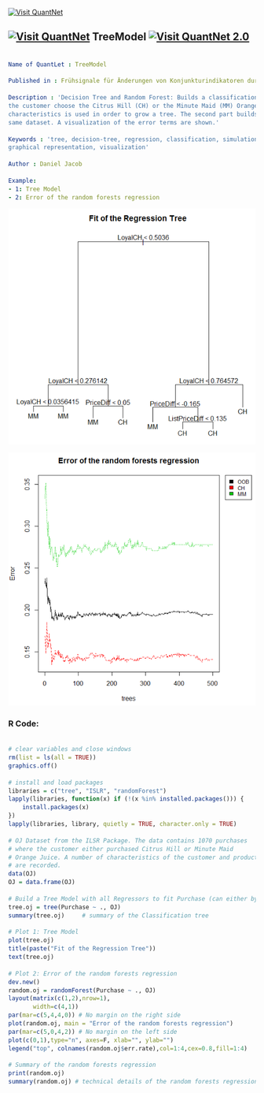 
[<img src="https://github.com/QuantLet/Styleguide-and-FAQ/blob/master/pictures/banner.png" width="880" alt="Visit QuantNet">](http://quantlet.de/index.php?p=info)

## [<img src="https://github.com/QuantLet/Styleguide-and-Validation-procedure/blob/master/pictures/qloqo.png" alt="Visit QuantNet">](http://quantlet.de/) **TreeModel** [<img src="https://github.com/QuantLet/Styleguide-and-Validation-procedure/blob/master/pictures/QN2.png" width="60" alt="Visit QuantNet 2.0">](http://quantlet.de/d3/ia)

```yaml

Name of QuantLet : TreeModel

Published in : Frühsignale für Änderungen von Konjunkturindikatoren durch Analysen von Big Data

Description : 'Decision Tree and Random Forest: Builds a classification tree to predict, wheather
the customer choose the Citrus Hill (CH) or the Minute Maid (MM) Orange Juice. A number of
characteristics is used in order to grow a tree. The second part builds a random forest with the
same dataset. A visualization of the error terms are shown.'

Keywords : 'tree, decision-tree, regression, classification, simulation, random-forest, plot,
graphical representation, visualization'

Author : Daniel Jacob

Example: 
- 1: Tree Model
- 2: Error of the random forests regression

```

![Picture1](Tree_OJ1.png)

![Picture2](Tree_OJ2.png)


### R Code:
```r

# clear variables and close windows
rm(list = ls(all = TRUE))
graphics.off()

# install and load packages
libraries = c("tree", "ISLR", "randomForest")
lapply(libraries, function(x) if (!(x %in% installed.packages())) {
    install.packages(x)
})
lapply(libraries, library, quietly = TRUE, character.only = TRUE)

# OJ Dataset from the ILSR Package. The data contains 1070 purchases 
# where the customer either purchased Citrus Hill or Minute Maid 
# Orange Juice. A number of characteristics of the customer and product
# are recorded.
data(OJ)
OJ = data.frame(OJ)

# Build a Tree Model with all Regressors to fit Purchase (can either by MM or CH)
tree.oj = tree(Purchase ~ ., OJ)
summary(tree.oj)     # summary of the Classification tree

# Plot 1: Tree Model
plot(tree.oj)
title(paste("Fit of the Regression Tree"))
text(tree.oj)

# Plot 2: Error of the random forests regression
dev.new()
random.oj = randomForest(Purchase ~ ., OJ)
layout(matrix(c(1,2),nrow=1),
       width=c(4,1)) 
par(mar=c(5,4,4,0)) # No margin on the right side
plot(random.oj, main = "Error of the random forests regression")
par(mar=c(5,0,4,2)) # No margin on the left side
plot(c(0,1),type="n", axes=F, xlab="", ylab="")
legend("top", colnames(random.oj$err.rate),col=1:4,cex=0.8,fill=1:4)

# Summary of the random forests regression
print(random.oj)
summary(random.oj) # technical details of the random forests regression

```
